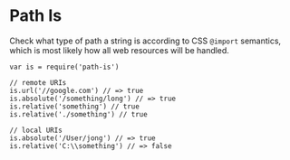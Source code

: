 
# Path Is

Check what type of path a string is according to CSS `@import` semantics,
which is most likely how all web resources will be handled.

```
var is = require('path-is')

// remote URIs
is.url('//google.com') // => true
is.absolute('/something/long') // => true
is.relative('something') // true
is.relative('./something') // true

// local URIs
is.absolute('/User/jong') // => true
is.relative('C:\\something') // => false
```
